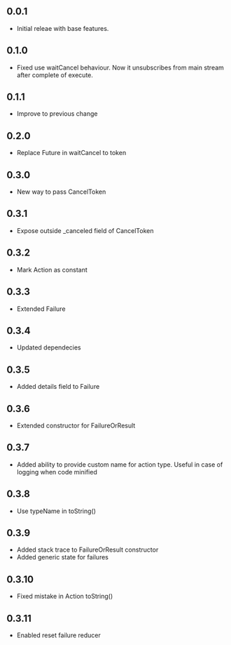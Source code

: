 ## 0.0.1

- Initial releae with base features.

## 0.1.0

- Fixed use waitCancel behaviour. Now it unsubscribes from main stream after complete of execute.

## 0.1.1

- Improve to previous change

## 0.2.0

- Replace Future in waitCancel to token

## 0.3.0

- New way to pass CancelToken

## 0.3.1

- Expose outside _canceled field of CancelToken

## 0.3.2

- Mark Action as constant

## 0.3.3

- Extended Failure

## 0.3.4

- Updated dependecies

## 0.3.5

- Added details field to Failure

## 0.3.6

- Extended constructor for FailureOrResult

## 0.3.7

- Added ability to provide custom name for action type. Useful in case of logging when code minified

## 0.3.8

- Use typeName in toString()

## 0.3.9

- Added stack trace to FailureOrResult constructor 
- Added generic state for failures

## 0.3.10

- Fixed mistake in Action toString()

## 0.3.11

- Enabled reset failure reducer